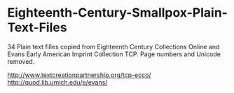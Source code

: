 # Eighteenth-Century-Smallpox-Plain-Text-Files
34 Plain text filles copied from Eighteenth Century Collections Online and Evans Early American Imprint Collection TCP. Page numbers and Unicode removed. 

http://www.textcreationpartnership.org/tcp-ecco/
http://quod.lib.umich.edu/e/evans/
